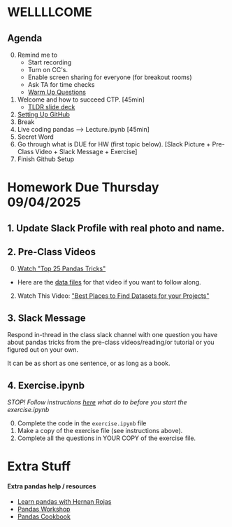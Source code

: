 # WELLLLCOME

## Agenda
0. Remind me to 
	* Start recording
	* Turn on CC's. 
	* Enable screen sharing for everyone (for breakout rooms)
	* Ask TA for time checks
    * [Warm Up Questions](https://ahaslides.com/PBIFD)
0. Welcome and how to succeed CTP. [45min]
	* [TLDR slide deck](https://docs.google.com/presentation/d/1cgkgEVO8ZY4P49R45uu2BuLGsZ7_sfBqwu60eyJ8k9c/edit#slide=id.g2f65cf05428_0_0)
0. [Setting Up GitHub](https://github.com/CUNYTechPrep/ds-dev-fall-2025/tree/main?tab=readme-ov-file#setup-instructions-github-and-homeworks)
0. Break
0. Live coding pandas --> Lecture.ipynb [45min]
1. Secret Word
0. Go through what is DUE for HW (first topic below). [Slack Picture + Pre-Class Video + Slack Message + Exercise]
0. Finish Github Setup


# Homework Due Thursday 09/04/2025

## 1. Update Slack Profile with real photo and name.

## 2. Pre-Class Videos
0. [Watch "Top 25 Pandas Tricks"](https://youtu.be/RlIiVeig3hc?si=uowsrNJEI-bBHHU2)
* Here are the [data files](https://github.com/justmarkham/pandas-videos/tree/master/data) for that video if you want to follow along.
2. Watch This Video: ["Best Places to Find Datasets for your Projects"](https://www.youtube.com/watch?v=PExdWWcxmro)

## 3. Slack Message
Respond in-thread in the class slack channel with one question you have about pandas tricks from the pre-class videos/reading/or tutorial or you figured out on your own.  

It can be as short as one sentence, or as long as a book. 

## 4. Exercise.ipynb
_STOP! Follow instructions [here](https://github.com/CUNYTechPrep/ds-dev-fall-2025?tab=readme-ov-file#setup-instructions-github-and-homeworks) what do to before you start the exercise.ipynb_

0. Complete the code in the `exercise.ipynb` file
0. Make a copy of the exercise file (see instructions above).
0. Complete all the questions in YOUR COPY of the exercise file.


# Extra Stuff 
#### Extra pandas help / resources
* [Learn pandas with Hernan Rojas](https://bitbucket.org/hrojas/learn-pandas/src/master/)
* [Pandas Workshop](https://github.com/stefmolin/pandas-workshop/tree/main/notebooks)
* [Pandas Cookbook](https://github.com/jvns/pandas-cookbook/tree/master/cookbook)
